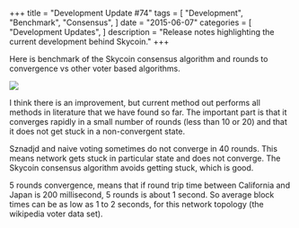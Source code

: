+++
title = "Development Update #74"
tags = [
    "Development",
    "Benchmark",
    "Consensus",
]
date = "2015-06-07"
categories = [
    "Development Updates",
]
description = "Release notes highlighting the current development behind Skycoin."
+++

Here is benchmark of the Skycoin consensus algorithm and rounds to convergence vs other voter based algorithms.

![](http://i.imgur.com/IbY6R5N.png)

I think there is an improvement, but current method out performs all methods in literature that we have found so far. The important part is that it converges rapidly in a small number of rounds (less than 10 or 20) and that it does not get stuck in a non-convergent state.

Sznadjd and naive voting sometimes do not converge in 40 rounds. This means network gets stuck in particular state and does not converge. The Skycoin consensus algorithm avoids getting stuck, which is good.

5 rounds convergence, means that if round trip time between California and Japan is 200 millisecond, 5 rounds is about 1 second. So average block times can be as low as 1 to 2 seconds, for this network topology (the wikipedia voter data set).
